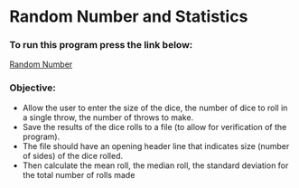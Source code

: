 # Random Number and Statistics

### To run this program press the link below:
[Random Number](https://onlinegdb.com/7pHBRH1Ti)

### Objective:
- Allow the user to enter the size of the dice, the number of dice to roll in a single throw, the number of throws to make.
-	Save the results of the dice rolls to a file (to allow for verification of the program).  
-	The file should have an opening header line that indicates size (number of sides) of the dice rolled.  
-	Then calculate the mean roll, the median roll, the standard deviation for the total number of rolls made
